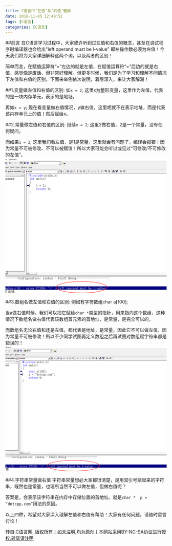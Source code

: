 ```yaml
---
title: C语言中‘左值’与‘右值’理解
date: 2018-11-05 12:49:51
tags: [C语言]
categories: [C语言]
---
```

##前言
在C语言学习过程中，大家或许听到过左值和右值的概念，甚至在调试程序时编译器也会给出"left operand must be l-value" 即左操作数必须为左值！今天我们将为大家详细解释这两个词，以及两者的区别！

简单而言，在赋值运算符“=”左边的就是左值，在赋值运算符“=”后边的就是右值，感觉像是废话，但非常好理解。但更多时候，我们是为了学习和理解不同情况下左值和右值的区别，下面来举例依次说明，着层深入，来让大家解渴！

##1.变量做左值和右值的区别:
如``x = 2``;
这里x为整形变量，这里作为左值，代表的是一块内存单元，表示的是地址。

再如``x = y``;
现在看变量做右值情况，y做右值，这里呢就不在表示地址，而是代表该内存单元上的值！然后赋给x。

##2.常量做左值和右值的区别:
继续``x = 2``;
这里2做右值，2是一个常量，没有任何疑问。

而如果``1 = 2``;
这里我们看左值，是1是常量，这里就会有问题了，编译会报错！因为常量不可被修改、不可以被赋值！所以大家可能会听过或见过“可修改/不可修改的左值”。
![](https://raw.githubusercontent.com/heooos/ImageResourceRepo/master/20181105/C%E8%AF%AD%E8%A8%80%E4%B8%AD%E2%80%98%E5%B7%A6%E5%80%BC%E2%80%99%E4%B8%8E%E2%80%98%E5%8F%B3%E5%80%BC%E2%80%99%E7%90%86%E8%A7%A3-001.png)


##3.数组名做左值和右值的区别:
例如有字符数组char a[100];

当a做右值时候，我们可以把它赋给``char *``类型的指针，用来指向这个数组，这种情况下数组名做右值代表该数组首元素的首地址，是常量，是完全可以的。

而数组名无论右值和还是左值，都代表是地址，是常量，因此它不可以做左值，因为常量不可被修改！所以不少同学试图再定义数组之后再试图对数组赋字符串都是错误的！
![](https://raw.githubusercontent.com/heooos/ImageResourceRepo/master/20181105/C%E8%AF%AD%E8%A8%80%E4%B8%AD%E2%80%98%E5%B7%A6%E5%80%BC%E2%80%99%E4%B8%8E%E2%80%98%E5%8F%B3%E5%80%BC%E2%80%99%E7%90%86%E8%A7%A3-002.png)

##4.字符串常量做右值
字符串常量想必大家都很清楚，是用双引号括起来的字符串，既然也是常量，也理所当然不可以做左值，但做右值呢？

答案是，会表示该字符串在内存中存储位置的首地址。就是``char *  p = “dotcpp.com”``用法的原因。

以上四种，希望对大家深入理解左值和右值有帮助！大家有任何问题，请随时留言讨论！


转自:[C语言网, 版权所有丨如未注明,均为原创丨本网站采用BY-NC-SA协议进行授权,转载请注明](http://www.dotcpp.com/wp/692.html)
